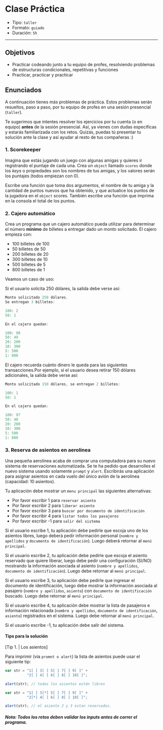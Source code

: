 # Clase Práctica

- Tipo: `taller`
- Formato: `guiado`
- Duración: `5h`

***

## Objetivos

- Practicar codeando junto a tu equipo de profes, resolviendo problemas de
  estructuras condicionales, repetitivas y funciones
- Practicar, practicar y practicar

## Enunciados

A continuación tienes más problemas de práctica. Estos problemas serán
resueltos, paso a paso, por tu equipo de profes en una sesión presencial
(`taller`).

Te sugerimos que intentes resolver los ejercicios por tu cuenta (o en equipo)
**antes** de la sesión presencial. Así, ya vienes con dudas específicas y
estarás familiarizada con los retos. Quizás, puedas tú presentar tu solución
ante la clase y así ayudar al resto de tus compañeras :)

### 1. Scorekeeper

Imagina que estás jugando un juego con algunas amigas y quieres ir registrando
el puntaje de cada una. Crea un `object` llamado `scores` donde los _keys_ o
propiedades son los nombres de tus amigas, y los valores serán los puntajes
(todos empiezan con 0).

Escribe una función que toma dos argumentos, el nombre de tu amiga y la cantidad
de puntos nuevos que ha obtenido, y que actualice los puntos de la jugadora en
el `object` scores. También escribe una función que imprima en la consola el
total de los puntos.

### 2. Cajero automático

Crea un programa que un cajero automático pueda utilizar para determinar el
número **mínimo** de billetes a entregar dado un monto solicitado. El cajero
empieza con:

- 100 billetes de 100
- 50 billetes de 50
- 200 billetes de 20
- 300 billetes de 10
- 500 billetes de 5
- 800 billetes de 1

Veamos un caso de uso:

Si el usuario solicita 250 dólares, la salida debe verse así:

```js
Monto solicitado 250 dólares.
Se entregan 3 billetes:

100: 2
50: 1

En el cajero quedan:

100: 98
50: 49
20: 200
10: 300
5: 500
1: 800
```

El cajero recuerda cuánto dinero le queda para las siguientes transacciones.Por
ejemplo, sí el usuario desea retirar 150 dólares adicionales, la salida debe
verse así:

```js
Monto solicitado 150 dólares, se entregan 2 billetes:

100: 1
50: 1

En el cajero quedan:

100: 97
50: 48
20: 200
10: 300
5: 500
1: 800
```

### 3. Reserva de asientos en aerolínea

Una pequeña aerolínea acaba de comprar una computadora para su nuevo sistema de
reservaciones automatizada. Se te ha pedido que desarrolles el nuevo sistema
usando solamente `prompt` y `alert`. Escribirás una aplicación para asignar
asientos en cada vuelo del único avión de la aerolínea (capacidad: 10 asientos).

Tu aplicación debe mostrar  un `menu principal` las siguientes alternativas:

- Por favor escribir 1 para `reservar asiento`
- Por favor escribir 2 para `liberar asiento`
- Por favor escribir 3 para `buscar por documento de identificación`
- Por favor escribir 4 para `listar todos los pasajeros`
- Por favor escribir -1 para `salir del sistema`

Si el usuario escribe 1, tu aplicación debe pedirle que escoja uno de los
asientos libres, luego deberá pedir información personal (`nombre y apellidos`
y `documento de identificación`). Luego deberá retornar al `menú principal`.

Si el usuario escribe 2, tu aplicación debe pedirle que escoja el asiento
reservado que quiere liberar, luego debe pedir una configuración (SI/NO)
mostrando la información asociada al asiento (`nombre y apellidos`, `documento
de identificación`). Luego debe retornar al `menú principal`.

Si el usuario escribe 3, tu aplicación debe pedirle que ingresar el documento de
identificación, luego debe mostrar la información asociada al pasajero
(`nombre y apellidos`, `asiento`) con `documento de identificación` buscado.
Luego debe retornar al `menú principal`.

Si el usuario escribe 4, tu aplicación debe mostrar la lista de pasajeros e
información relacionada (`nombre y apellidos`, `documento de identificación`,
`asiento`) registrados en el sistema. Luego debe retornar al `menú principal`.

Si el usuario escribe -1, tu aplicación debe salir del sistema.

#### Tips para la solución

[Tip 1. | Los asientos]

Para imprimir (via `promnt o alert`) la lista de asientos puede usar el
siguiente tip:

```js
var str = "1[ ] 3[ ] 5[ ] 7[ ] 9[ ]" +
          "2[ ] 4[ ] 6[ ] 8[ ] 10[ ]";

alert(str); // todos los asientos están libres

var str = "1[ ] 3[*] 5[ ] 7[ ] 9[ ]" +
          "2[*] 4[ ] 6[ ] 8[ ] 10[ ]";

alert(str); // el asiento 2 y 3 estan reservados.

```

##### _Nota: Todos los retos deben validar los inputs antes de correr el programa._

